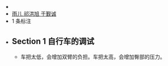 - 
- [雨儿 祁洪旭 于觐诚](https://www.amazon.cn/s/ref=as_li_ss_tl?_encoding=UTF8&camp=536&creative=3132&field-keywords=%E8%87%AA%E8%A1%8C%E8%BD%A6%E9%AA%91%E8%A1%8C%E5%AE%9E%E7%94%A8%E6%8C%87%E5%8D%97&linkCode=ur2&tag=llll1-23&url=search-alias%3Dbooks)
- 1 条标注
- ## Section 1 自行车的调试
    - 车把太低，会增加双臂的负担。车把太高，会增加臀部的压力。
